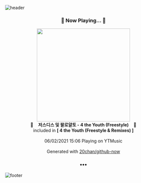 ![header](https://capsule-render.vercel.app/api?type=wave&height=170&section=header&text=Hi.%20I'm%20SHIFT&fontColor=090707&fontAlignX=45&fontAlignY=65&fontSize=100)

<h3 align="center">🎵 Now Playing... 🎵</h3>
<p align="center">
  <a href="https://music.youtube.com/watch?v=eTWnHFun-Y8">
    <img width="300" src="https://lh3.googleusercontent.com/G5L8pFaMt3goB2LDJQUdfp0FkkTymYViJe4x0CweRZ9Ss3a3TyG3_xByfSzSbxG1GOelIFUnbaK8kn8_Rg">
  </a>
  <br>
  🎵&nbsp&nbsp&nbsp <b>저스디스 및 팔로얄토 - 4 the Youth (Freestyle)</b> &nbsp&nbsp&nbsp🎵
  <br>
  included in <b>[ 4 the Youth (Freestyle & Remixes) ]</b>
  
  <br />
  <br />
  06/02/2021 15:06 Playing on YTMusic
  <br />
  <br />
  Generated with <a href="https://github.com/20chan/github-now">20chan/github-now</a>
</p>

<h3 align="center">•••</h3>

![footer](https://capsule-render.vercel.app/api?type=wave&height=150&section=footer)
